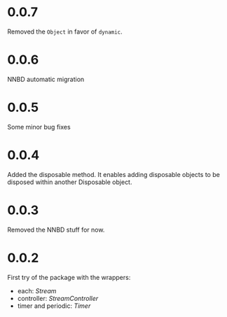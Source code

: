 # 0.0.7
Removed the `Object` in favor of `dynamic`. 

# 0.0.6
NNBD automatic migration

# 0.0.5
Some minor bug fixes

# 0.0.4
Added the disposable method.
It enables adding disposable objects to be disposed within another Disposable object.

# 0.0.3
Removed the NNBD stuff for now.

# 0.0.2
First try of the package with the wrappers:
* each: *Stream*
* controller: *StreamController*
* timer and periodic: *Timer*
